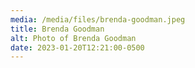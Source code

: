 ```yaml
---
media: /media/files/brenda-goodman.jpeg
title: Brenda Goodman
alt: Photo of Brenda Goodman
date: 2023-01-20T12:21:00-0500
---
```

